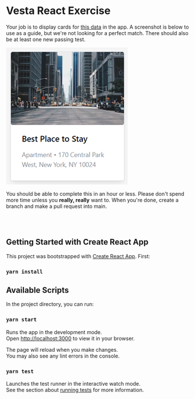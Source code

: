 # Vesta React Exercise

Your job is to display cards for [this data](src/data.json) in the app. A screenshot is below to use as a guide, but we're not looking for a perfect match. There should also be at least one new passing test.

![](screenshot.png)

You should be able to complete this in an hour or less. Please don't spend more time unless you **really, really** want to. When you're done, create a branch and make a pull request into main.

\
&nbsp;

## Getting Started with Create React App

This project was bootstrapped with [Create React App](https://github.com/facebook/create-react-app). First:

### `yarn install`

## Available Scripts

In the project directory, you can run:

### `yarn start`

Runs the app in the development mode.\
Open [http://localhost:3000](http://localhost:3000) to view it in your browser.

The page will reload when you make changes.\
You may also see any lint errors in the console.

### `yarn test`

Launches the test runner in the interactive watch mode.\
See the section about [running tests](https://facebook.github.io/create-react-app/docs/running-tests) for more information.

